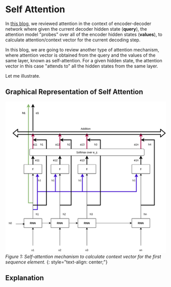 # Self Attention

In [this blog](https://nonlocal.github.io/2020/04/07/attention.html), we reviewed attention in the context of encoder-decoder network where given the current decoder hidden state (**query**), the attention model "probes" over all of the encoder hidden states (**values**), to calculate attention/context vector for the current decoding step.

In this blog, we are going to review another type of attention mechanism, where attention vector is obtained from the query and the values of the same layer, known as self-attention. For a given hidden state, the attention vector in this case "attends to" all the hidden states from the same layer.

Let me illustrate. 

## Graphical Representation of Self Attention

![](/images/Attention.jpg)
*Figure 1: Self-attention mechanism to calculate context vector for the first sequence element.*
{: style="text-align: center;"}


## Explanation
